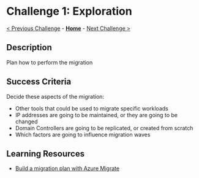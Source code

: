 # Challenge 1: Exploration

[< Previous Challenge](./00-lab_setup.md) - **[Home](../README.md)** - [Next Challenge >](./02-discovery.md)

## Description

Plan how to perform the migration

## Success Criteria

Decide these aspects of the migration:

- Other tools that could be used to migrate specific workloads
- IP addresses are going to be maintained, or they are going to be changed
- Domain Controllers are going to be replicated, or created from scratch
- Which factors are going to influence migration waves

## Learning Resources

- [Build a migration plan with Azure Migrate](https://docs.microsoft.com/azure/migrate/concepts-migration-planning)
